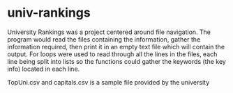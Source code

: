 # univ-rankings
University Rankings was a project centered around file navigation. The program would read the files containing the information, gather the information required, then print it in an empty text file which will contain the output. For loops were used to read through all the lines in the files, each line being split into lists so the functions could gather the keywords (the key info) located in each line.

TopUni.csv and capitals.csv is a sample file provided by the university
